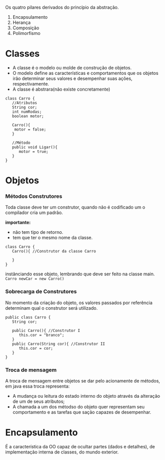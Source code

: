 Os quatro pilares derivados do princípio da abstração.
1. Encapsulamento
2. Herança
3. Composição 
4. Polimorfismo

# Classes 

- A classe é o modelo ou molde de construção de objetos.
- O modelo define as características e comportamentos que os objetos irão determinar seus valores e desempenhar suas ações, respectivamente.
- A classe é abstrara(não existe concretamente)

```
class Carro {
   //Atributos
   String cor;
   int numRodas;
   boolean motor;

   Carro(){
    motor = false;  
   }

   //Método
   public void Ligar(){
      motor = true;
   }
}
```

# Objetos

### Métodos Construtores

Toda classe deve ter um construtor, quando não é codificado um o compilador cria um padrão.<br>

**importante:**
- não tem tipo de retorno. 
- tem que ter o mesmo nome da classe.

```
class Carro {
   Carro(){ //Construtor da classe Carro
      
   }
}

```
instânciando esse objeto, lembrando que deve ser feito na classe main.<br>
`Carro newCar = new Carro()`

### Sobrecarga de Construtores 

No momento da criação do objeto, os valores passados por referência determinam qual o construtor será utilizado. 

```
public class Carro {
   String cor;

   public Carro(){ //Construtor I
      this.cor = "branco";
   }
   public Carro(String cor){ //Construtor II
      this.cor = cor;
   }
}
```

### Troca de mensagem 

A troca de mensagem entre objetos se dar pelo acionamente de métodos, em java essa troca representa: 
- A mudança ou leitura do estado interno do objeto através da alteração de um de seus atributos;
- A chamada a um dos métodso do objeto quer representam seu comportamento e as tarefas que sação capazes de desempenhar.

# Encapsulamento 

É a característica da OO capaz de ocultar partes (dados e detalhes), de implementação interna de classes, do mundo exterior.
